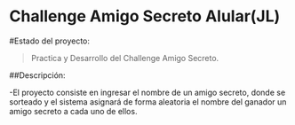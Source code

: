 <h1> Challenge Amigo Secreto Alular(JL) </h1>

#Estado del proyecto: 

> Practica y Desarrollo del Challenge Amigo Secreto.

##Descripción: 

-El proyecto consiste en ingresar el nombre de un amigo secreto, donde se sorteado y el sistema asignará de forma aleatoria el nombre del ganador un amigo secreto a cada uno de ellos.

